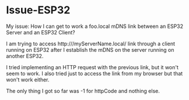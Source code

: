 # Issue-ESP32
My issue: How I can get to work a foo.local mDNS link between an ESP32 Server and an ESP32 Client?

I am trying to access http:///myServerName.local/ link through a client running on ESP32 after I establish the mDNS on the server running on another ESP32.

I tried implementing an HTTP request with the previous link, but it won't seem to work. I also tried just to access the link from my browser but that won't work either.

The only thing I got so far was -1 for httpCode and nothing else.
